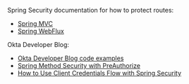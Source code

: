 Spring Security documentation for how to protect routes:

* [Spring MVC](https://docs.spring.io/spring-security/reference/servlet/authorization/authorize-http-requests.html) 
* [Spring WebFlux](https://docs.spring.io/spring-security/reference/5.6.2/reactive/authorization/authorize-http-requests.html)

Okta Developer Blog:

* [Okta Developer Blog code examples](https://github.com/oktadev?q=spring-boot&type=all&language=&sort=stargazers)
* [Spring Method Security with PreAuthorize](https://developer.okta.com/blog/2019/06/20/spring-preauthorize)
* [How to Use Client Credentials Flow with Spring Security](https://developer.okta.com/blog/2021/05/05/client-credentials-spring-security)